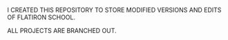 I CREATED THIS REPOSITORY TO STORE MODIFIED VERSIONS AND EDITS OF FLATIRON SCHOOL. 

ALL PROJECTS ARE BRANCHED OUT.